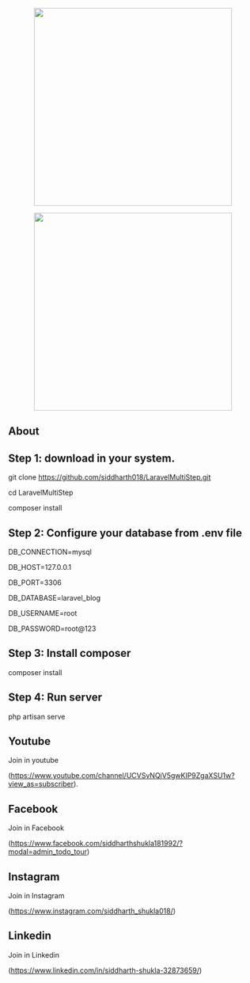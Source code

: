 <p align="center"><img src="https://raw.githubusercontent.com/siddharth018/LaravelMultiStep/master/realprogrammer.png" width="400"></p>


<p align="center"><img src="https://raw.githubusercontent.com/siddharth018/LaravelMultiStep/master/multi.png" width="400"></p>
</p>

## About
<h2>Step 1: download in your system.</h2>  

git clone https://github.com/siddharth018/LaravelMultiStep.git

cd LaravelMultiStep

composer install

<h2>Step 2: Configure your database from .env file</h2> 

DB_CONNECTION=mysql

DB_HOST=127.0.0.1

DB_PORT=3306

DB_DATABASE=laravel_blog

DB_USERNAME=root

DB_PASSWORD=root@123

<h2>Step 3: Install composer</h2> 

composer install

<h2>Step 4: Run server</h2>  

php artisan serve

## Youtube
Join in youtube

(https://www.youtube.com/channel/UCVSvNQjV5gwKIP9ZgaXSU1w?view_as=subscriber).

## Facebook
Join in Facebook

(https://www.facebook.com/siddharthshukla181992/?modal=admin_todo_tour)

## Instagram
Join in Instagram

(https://www.instagram.com/siddharth_shukla018/)

## Linkedin
Join in Linkedin

(https://www.linkedin.com/in/siddharth-shukla-32873659/)
